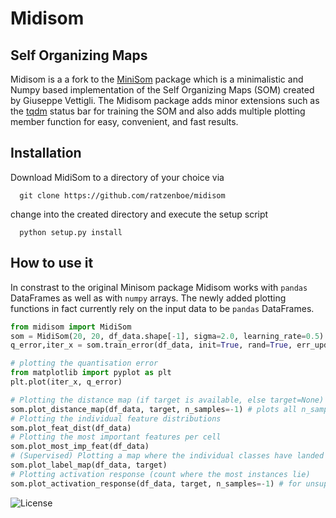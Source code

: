 # Midisom

Self Organizing Maps
--------------------

Midisom is a a fork to the [MiniSom](https://github.com/JustGlowing/minisom) package which is a minimalistic and Numpy based implementation of the Self Organizing Maps (SOM) 
created by Giuseppe Vettigli. 
The Midisom package adds minor extensions such as the [tqdm](https://tqdm.github.io/) status bar for training the SOM and also adds multiple plotting member function for easy, convenient, and fast
results.

Installation
---------------------

Download MidiSom to a directory of your choice via
```
  git clone https://github.com/ratzenboe/midisom
```
change into the created directory and execute the setup script

```
  python setup.py install
```

How to use it
---------------------

In constrast to the original Minisom package Midisom works with `pandas` DataFrames as well as with `numpy` arrays. The newly added plotting functions in fact currently rely on 
the input data to be `pandas` DataFrames. 

```python
from midisom import MidiSom    
som = MidiSom(20, 20, df_data.shape[-1], sigma=2.0, learning_rate=0.5) # initialization of 20x20 SOM
q_error,iter_x = som.train_error(df_data, init=True, rand=True, err_update=df_data.shape[0]//100) # trains the SOM and calculates the quantisation error 100 times

# plotting the quantisation error
from matplotlib import pyplot as plt
plt.plot(iter_x, q_error)

# Plotting the distance map (if target is available, else target=None)
som.plot_distance_map(df_data, target, n_samples=-1) # plots all n_samples onto the som grid - this may take a while (value should be below 10^5 for sensible run times); for unsupervised: target=None
# Plotting the individual feature distributions
som.plot_feat_dist(df_data)
# Plotting the most important features per cell 
som.plot_most_imp_feat(df_data)
# (Supervised) Plotting a map where the individual classes have landed
som.plot_label_map(df_data, target)
# Plotting activation response (count where the most instances lie)
som.plot_activation_response(df_data, target, n_samples=-1) # for unsupervised: target=None
```
![License]( http://i.creativecommons.org/l/by/3.0/88x31.png "Creative Commons Attribution 3.0 Unported License")
